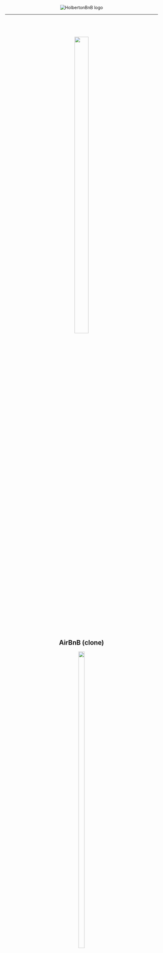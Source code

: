 <p align="center"> 
<img src="https://s3.eu-west-3.amazonaws.com/hbtn.intranet/uploads/medias/2018/6/65f4a1dd9c51265f49d0.png?X-Amz-Algorithm=AWS4-HMAC-SHA256&X-Amz-Credential=AKIA4MYA5JM5DUTZGMZG%2F20240304%2Feu-west-3%2Fs3%2Faws4_request&X-Amz-Date=20240304T160716Z&X-Amz-Expires=86400&X-Amz-SignedHeaders=host&X-Amz-Signature=cf6fca83fcce1349c1281c9ee82cae5ce41e58fb101fce938a7578640d0692bb" alt="HolbertonBnB logo">
</p>

______________________________________________________________________________________________________________________________
<h1 align="center" >
<br>
    <img src="https://assets.website-files.com/6105315644a26f77912a1ada/610540e8b4cd6969794fe673_Holberton_School_logo-04-04.svg" height="50%" width="30%">
</h1>

<h2 align="center">
    AirBnB (clone)
</h2>

<p align="center">
<img src="https://user-images.githubusercontent.com/68792144/141602345-7b71c4ea-a4dd-42d9-b706-7fc2c7b85ca5.png" height="50%" width="20%">
</p>

<h4 align="center"> This project is WepApp in Python </h4>

<p align="center">
    <a href="#Description">Description</a> •
    <a href="#The console">The console</a> •
    <a href="#Classes">Classes</a> •
    <a href="#Files ">Files </a> •
 <a href="#Execution ">Execution </a> •
  <a href="#Commands ">Commands </a> •
  <a href="#Autors">Autors</a> •

</p>

---


____________________________________________________________________________________________________________________________
# Description
This project is the first step of the AirBnB project, which is an AirBnB clone that includes design, layout, infrastructure and database.
The project currently only implements the back-end console.
We will not implement all the features, just some of them to cover all the fundamental concepts of the higher level programming track.

This project was assigned to us by Holberton School Tulsa. It is a simple command interpreter to manage the objects used in the AirBnB clone project by:

Allowing for the creation of new objects.
Allows retrieval of an object from a file, a database, etc.
Allows operations to be performed on objects
Allows object attributes to be updated.
Allows objects to be destroyed.
The project contains:

A parent class (called BaseModel) used for initialization, serialization, and deserialization of instances.
Creates a simple flow of serialization/deserialization, as follows: Instance <-> Dictionary <-> JSON string <-> file
Creation of all subclasses (User, State, City, Amenity, Place, Review)
Creation of a the first abstracted storage engine of the project: File storage.
Unittests to validate all classes as well as the storage engine.
_____________________________________________________________________________________________________________________________
# Overview
This is first step for the project AirBnB-Clone called ´The console´.
First we create a command line interpreter like we did in Shell Project.
Then we have to manage Classes in order to create, show, update and destroy objects.

______________________________________________________________________________________________________________________________
# The console

<p align="center"><img src="https://user-images.githubusercontent.com/68792144/141602516-90e36740-e66e-4edd-8baf-08f318b10a58.png" width="700"></p>

______________________________________________________________________________________________________________________________
# Classes :

HolbertonBnB utilizes the following classes:


|     | BaseModel | FileStorage | User | State | City | Amenity | Place | Review |
| --- | --------- | ----------- | -----| ----- | -----| ------- | ----- | ------ |
| **PUBLIC INSTANCE ATTRIBUTES** | `id`<br>`created_at`<br>`updated_at` | | Inherits from `BaseModel` | Inherits from `BaseModel` | Inherits from `BaseModel` | Inherits from `BaseModel` | Inherits from `BaseModel` | Inherits from `BaseModel` |
| **PUBLIC INSTANCE METHODS** | `save`<br>`to_dict` | `all`<br>`new`<br>`save`<br>`reload` | "" | "" | "" | "" | "" | "" |
| **PUBLIC CLASS ATTRIBUTES** | | | `email`<br>`password`<br>`first_name`<br>`last_name`| `name` | `state_id`<br>`name` | `name` | `city_id`<br>`user_id`<br>`name`<br>`description`<br>`number_rooms`<br>`number_bathrooms`<br>`max_guest`<br>`price_by_night`<br>`latitude`<br>`longitude`<br>`amenity_ids` | `place_id`<br>`user_id`<br>`text` | 
| **PRIVATE CLASS ATTRIBUTES** | | `file_path`<br>`objects` | | | | | | |


______________________________________________________________________________________________________________________________
# Files

| File | Description |
|--|--|
| **AUTHORS** | Contains the authors of the AirBnB-Clone Project. |
| **README.md** | Contains an overview of AirBnB-Clone Project. Important things that you should know before executes our AirBnB-Clone command line program. |
| **console.py** |  **HBNBCommand:** Class that defines the command line interpreter. **do_EOF:** command to exit the program. **do_quit:** command to exit the program. **emptyline:** when the line is empty does not perform any action. **do_precmd:** parses command input **help_help:** Prints help command description. **do_create:** Creates a new instance of BaseModel. **do_show:** Prints the string representation of an instance. **do_destroy** Deletes an instance based on the class name and id. **do_all** Prints all string representation of all instances. **do_update** Updates an instance by adding or updating its attribute. **do_count** counts number of instances of a class. |
| **models** | **engine** file storage directory. **__init__.py ** Create a unique FileStorage instance for your application. **amenity.py ** Class based on BaseModel. **base_model.py ** Base class that defines all common attributes/methods for other classes. **city.py ** Class based on BaseModel. **place.py ** Class based on BaseModel. **review.py ** Class based on BaseModel. **state.py ** Class based on BaseModel. **user.py ** Class based on BaseModel. |
| **tests** | **test_models** Test files directory. **__init__.py ** Packages the tests files. |


______________________________________________________________________________________________________________________________
# Execution
`Interactive Mode`
 ```shell
 $ ./console.py
(hbnb) help
Documented commands (type help <topic>):
========================================
EOF  help  quit
(hbnb)
(hbnb)
(hbnb) quit
$
 ```
`Non-Interactive Mode`
```shell
$ echo "help" | ./console.py
(hbnb)
Documented commands (type help <topic>):
========================================
EOF  help  quit
(hbnb)
$
$ cat test_help
help
$
$ cat test_help | ./console.py
(hbnb)
Documented commands (type help <topic>):
========================================
EOF  help  quit
(hbnb)
$
```
______________________________________________________________________________________________________________________________
| Command | Description |
| -------| ----------- |
| `quit` | Quits the console |
| `EOF` | Quits the console |
| `help` | Displays help page |
| `create <class>` | Creates a new instance of a given class with a unique ID and saves it to a JSON file |
| `show <class> <id>` | Prints the string representation of a class instance based on the class name and ID|
| `destroy <class> <id>` | Deletes and instance based on the class name and id and saves it to a JSON file |
| `all` | Prints all string representation of all instances based or not on the class name |
| `update` | Updates an instance based on the class name and id by adding or updating attribute and saves changes to a JSON file |

______________________________________________________________________________________________________________________________
## <p align="center">Authors</p>

# <p align="center">[Laëtitia BELES ](https://github.com/laetitiabeles/holbertonschool-AirBnB_clone/tree/features/models/models)</p>


# <p align="center">[Mhamed ABDELMALEK ](https://github.com/laetitiabeles/holbertonschool-AirBnB_clone/tree/features/models/models)</p></p>


